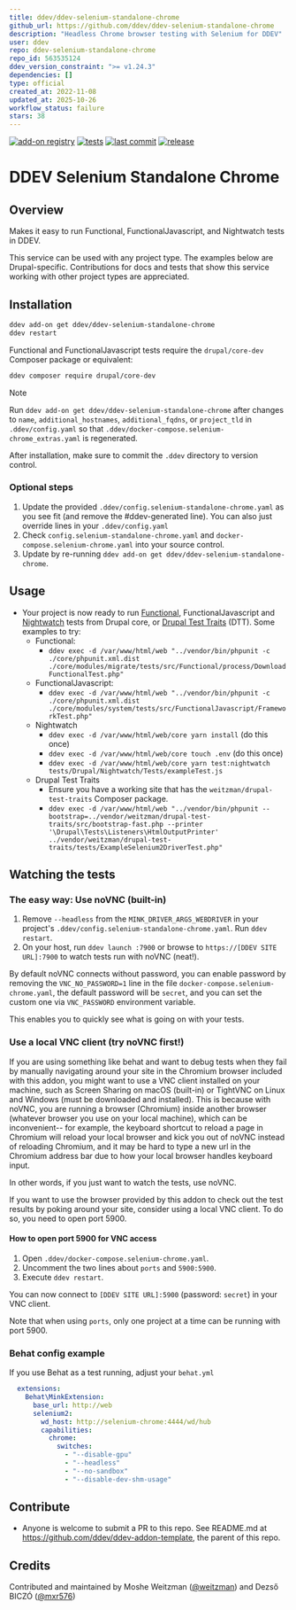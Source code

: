 ```yaml
---
title: ddev/ddev-selenium-standalone-chrome
github_url: https://github.com/ddev/ddev-selenium-standalone-chrome
description: "Headless Chrome browser testing with Selenium for DDEV"
user: ddev
repo: ddev-selenium-standalone-chrome
repo_id: 563535124
ddev_version_constraint: ">= v1.24.3"
dependencies: []
type: official
created_at: 2022-11-08
updated_at: 2025-10-26
workflow_status: failure
stars: 38
---
```


[![add-on registry](https://img.shields.io/badge/DDEV-Add--on_Registry-blue)](https://addons.ddev.com)
[![tests](https://github.com/ddev/ddev-selenium-standalone-chrome/actions/workflows/tests.yml/badge.svg?branch=main)](https://github.com/ddev/ddev-selenium-standalone-chrome/actions/workflows/tests.yml?query=branch%3Amain)
[![last commit](https://img.shields.io/github/last-commit/ddev/ddev-selenium-standalone-chrome)](https://github.com/ddev/ddev-selenium-standalone-chrome/commits)
[![release](https://img.shields.io/github/v/release/ddev/ddev-selenium-standalone-chrome)](https://github.com/ddev/ddev-selenium-standalone-chrome/releases/latest)

# DDEV Selenium Standalone Chrome

## Overview

Makes it easy to run Functional, FunctionalJavascript, and Nightwatch tests in DDEV. 

This service can be used with any project type. The examples below are Drupal-specific. Contributions for docs and tests that show this service working with other project types are appreciated.

## Installation

```bash
ddev add-on get ddev/ddev-selenium-standalone-chrome
ddev restart
```
Functional and FunctionalJavascript tests require the `drupal/core-dev` Composer package or equivalent:
```bash
ddev composer require drupal/core-dev
```

> [!NOTE]
> Run `ddev add-on get ddev/ddev-selenium-standalone-chrome` after changes to `name`, `additional_hostnames`, `additional_fqdns`, or `project_tld` in `.ddev/config.yaml` so that `.ddev/docker-compose.selenium-chrome_extras.yaml` is regenerated.

After installation, make sure to commit the `.ddev` directory to version control.

### Optional steps

1. Update the provided `.ddev/config.selenium-standalone-chrome.yaml` as you see fit (and remove the #ddev-generated line). You can also just override lines in your `.ddev/config.yaml`
1. Check `config.selenium-standalone-chrome.yaml` and `docker-compose.selenium-chrome.yaml` into your source control.
1. Update by re-running `ddev add-on get ddev/ddev-selenium-standalone-chrome`.

## Usage

- Your project is now ready to run [Functional](https://mglaman.dev/blog/do-you-need-functional-test), FunctionalJavascript and [Nightwatch](https://www.drupal.org/docs/automated-testing/javascript-testing-using-nightwatch) tests from Drupal core, or [Drupal Test Traits](https://git.drupalcode.org/project/dtt) (DTT). Some examples to try:
  - Functional:
    - `ddev exec -d /var/www/html/web "../vendor/bin/phpunit -c ./core/phpunit.xml.dist ./core/modules/migrate/tests/src/Functional/process/DownloadFunctionalTest.php"`
  - FunctionalJavascript:
    - `ddev exec -d /var/www/html/web "../vendor/bin/phpunit -c ./core/phpunit.xml.dist ./core/modules/system/tests/src/FunctionalJavascript/FrameworkTest.php"`
  - Nightwatch
    - `ddev exec -d /var/www/html/web/core yarn install` (do this once)
    - `ddev exec -d /var/www/html/web/core touch .env` (do this once)
    - `ddev exec -d /var/www/html/web/core yarn test:nightwatch tests/Drupal/Nightwatch/Tests/exampleTest.js`
  - Drupal Test Traits
    - Ensure you have a working site that has the `weitzman/drupal-test-traits` Composer package.
    - `ddev exec -d /var/www/html/web "../vendor/bin/phpunit --bootstrap=../vendor/weitzman/drupal-test-traits/src/bootstrap-fast.php --printer '\Drupal\Tests\Listeners\HtmlOutputPrinter' ../vendor/weitzman/drupal-test-traits/tests/ExampleSelenium2DriverTest.php"`

## Watching the tests

### The easy way: Use noVNC (built-in)

1. Remove `--headless` from the `MINK_DRIVER_ARGS_WEBDRIVER` in your project's `.ddev/config.selenium-standalone-chrome.yaml`. Run `ddev restart`.
2. On your host, run `ddev launch :7900` or browse to `https://[DDEV SITE URL]:7900` to watch tests run with noVNC (neat!).

By default noVNC connects without password, you can enable password by removing the `VNC_NO_PASSWORD=1` line in the file `docker-compose.selenium-chrome.yaml`, the default password will be `secret`, and you can set the custom one via `VNC_PASSWORD` environment variable.

This enables you to quickly see what is going on with your tests.

### Use a local VNC client (try noVNC first!)

If you are using something like behat and want to debug tests when they fail by manually navigating around your site in the Chromium browser included with this addon, you might want to use a VNC client installed on your machine, such as Screen Sharing on macOS (built-in) or TightVNC on Linux and Windows (must be downloaded and installed). This is because with noVNC, you are running a browser (Chromium) inside another browser (whatever browser you use on your local machine), which can be inconvenient-- for example, the keyboard shortcut to reload a page in Chromium will reload your local browser and kick you out of noVNC instead of reloading Chromium, and it may be hard to type a new url in the Chromium address bar due to how your local browser handles keyboard input.

In other words, if you just want to watch the tests, use noVNC.

If you want to use the browser provided by this addon to check out the test results by poking around your site, consider using a local VNC client. To do so, you need to open port 5900.

#### How to open port 5900 for VNC access

1. Open `.ddev/docker-compose.selenium-chrome.yaml`.
2. Uncomment the two lines about `ports` and `5900:5900`.
3. Execute `ddev restart`.

You can now connect to `[DDEV SITE URL]:5900` (password: `secret`) in your VNC client.

Note that when using `ports`, only one project at a time can be running with port 5900.

### Behat config example

If you use Behat as a test running, adjust your `behat.yml`

```yaml
  extensions:
    Behat\MinkExtension:
      base_url: http://web
      selenium2:
        wd_host: http://selenium-chrome:4444/wd/hub
        capabilities:
          chrome:
            switches:
              - "--disable-gpu"
              - "--headless"
              - "--no-sandbox"
              - "--disable-dev-shm-usage"
```

## Contribute

- Anyone is welcome to submit a PR to this repo. See README.md at https://github.com/ddev/ddev-addon-template, the parent of this repo.

## Credits

Contributed and maintained by Moshe Weitzman ([@weitzman](https://github.com/weitzman)) and
Dezső BICZÓ  ([@mxr576](https://github.com/mxr576))
